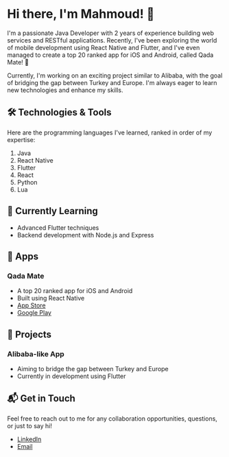 # Hi there, I'm Mahmoud! 👋

I'm a passionate Java Developer with 2 years of experience building web services and RESTful applications. Recently, I've been exploring the world of mobile development using React Native and Flutter, and I've even managed to create a top 20 ranked app for iOS and Android, called Qada Mate! 🌟

Currently, I'm working on an exciting project similar to Alibaba, with the goal of bridging the gap between Turkey and Europe. I'm always eager to learn new technologies and enhance my skills.

## 🛠️ Technologies & Tools

Here are the programming languages I've learned, ranked in order of my expertise:

1. Java
2. React Native
3. Flutter
4. React
5. Python
6. Lua

## 🌱 Currently Learning

- Advanced Flutter techniques
- Backend development with Node.js and Express

## 📱 Apps

### Qada Mate
- A top 20 ranked app for iOS and Android
- Built using React Native
- [App Store](https://apps.apple.com/de/app/qada-mate/id1672815361?l=de)
- [Google Play](https://play.google.com/store/apps/details?id=de.mahmoud.qada&hl=de&gl=US)

## 🚀 Projects

### Alibaba-like App
- Aiming to bridge the gap between Turkey and Europe
- Currently in development using Flutter

## 📬 Get in Touch

Feel free to reach out to me for any collaboration opportunities, questions, or just to say hi!

- [LinkedIn](https://www.linkedin.com/in/mahmoud-ali-khan-966656255/)
- [Email](mailto:mahmoud.ali-khan@gmx.net)


